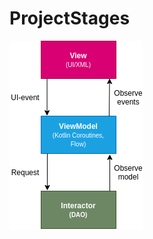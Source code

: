 # ProjectStages

![alt text](https://raw.githubusercontent.com/eliasLoker/ProjectStages/eliasLoker-patch-1/scheme.png "Описание будет тут")
